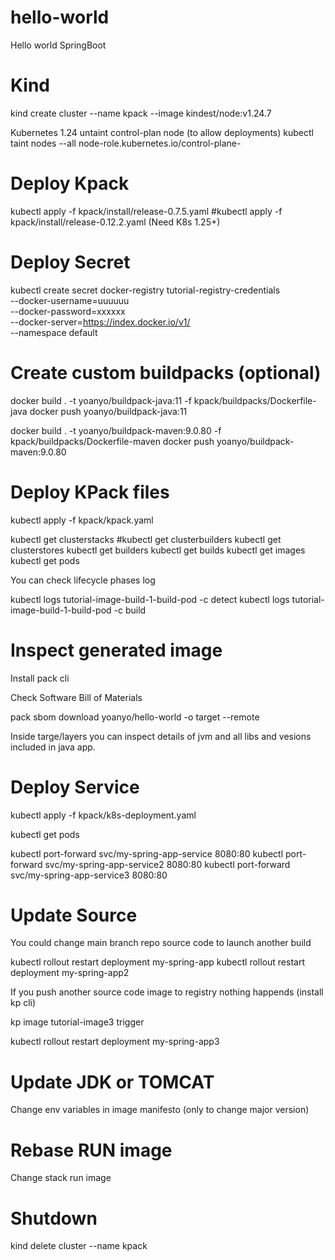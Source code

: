 # hello-world
Hello world SpringBoot

# Kind

kind create cluster --name kpack --image kindest/node:v1.24.7

Kubernetes 1.24 untaint control-plan node (to allow deployments)
kubectl taint nodes --all node-role.kubernetes.io/control-plane-

# Deploy Kpack

kubectl apply -f kpack/install/release-0.7.5.yaml
#kubectl apply -f kpack/install/release-0.12.2.yaml (Need K8s 1.25+)

# Deploy Secret

kubectl create secret docker-registry tutorial-registry-credentials \
    --docker-username=uuuuuu \
    --docker-password=xxxxxx \
    --docker-server=https://index.docker.io/v1/ \
    --namespace default

# Create custom buildpacks (optional)

docker build . -t yoanyo/buildpack-java:11 -f kpack/buildpacks/Dockerfile-java
docker push yoanyo/buildpack-java:11

docker build . -t yoanyo/buildpack-maven:9.0.80 -f kpack/buildpacks/Dockerfile-maven
docker push yoanyo/buildpack-maven:9.0.80

# Deploy KPack files

kubectl apply -f kpack/kpack.yaml

kubectl get clusterstacks
#kubectl get clusterbuilders
kubectl get clusterstores
kubectl get builders
kubectl get builds
kubectl get images
kubectl get pods

You can check lifecycle phases log

kubectl logs tutorial-image-build-1-build-pod -c detect
kubectl logs tutorial-image-build-1-build-pod -c build

# Inspect generated image

Install pack cli

Check Software Bill of Materials

pack sbom download yoanyo/hello-world -o target --remote

Inside targe/layers you can inspect details of jvm and all libs and vesions included in java app.

# Deploy Service

kubectl apply -f kpack/k8s-deployment.yaml

kubectl get pods

kubectl port-forward svc/my-spring-app-service 8080:80
kubectl port-forward svc/my-spring-app-service2 8080:80
kubectl port-forward svc/my-spring-app-service3 8080:80

# Update Source

You could change main branch repo source code to launch another build

kubectl rollout restart deployment my-spring-app
kubectl rollout restart deployment my-spring-app2

If you push another source code image to registry nothing happends (install kp cli)

kp image tutorial-image3 trigger

kubectl rollout restart deployment my-spring-app3

# Update JDK or TOMCAT

Change env variables in image manifesto (only to change major version)

# Rebase RUN image

Change stack run image

# Shutdown

kind delete cluster --name kpack
